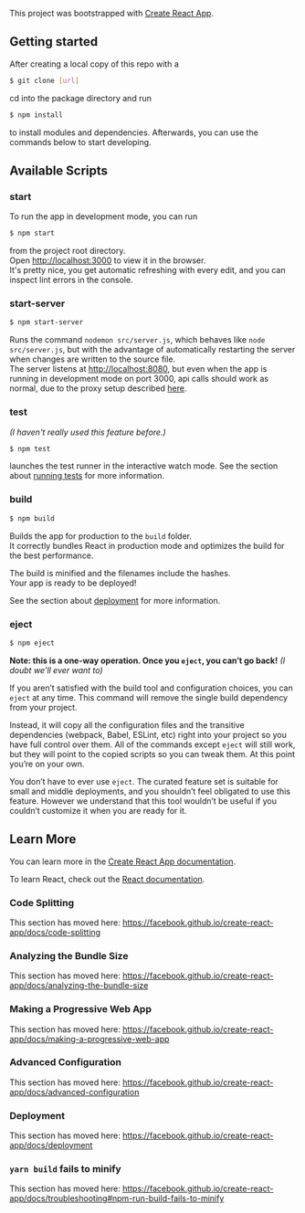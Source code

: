 This project was bootstrapped with [Create React App](https://github.com/facebook/create-react-app).

## Getting started
After creating a local copy of this repo with a 
```bash
$ git clone [url]
```
cd into the package directory and run
```bash
$ npm install
```
to install modules and dependencies. 
Afterwards, you can use the commands below to start developing.

## Available Scripts

### start

To run the app in development mode, you can run 
```bash 
$ npm start
```
from the project root directory. \
Open [http://localhost:3000](http://localhost:3000) to view it in the browser. \
It's pretty nice, you get automatic refreshing with every edit, and you can inspect lint errors in the console.

### start-server
```bash 
$ npm start-server
```
Runs the command `nodemon src/server.js`, which behaves like `node src/server.js`, but with the advantage of automatically 
restarting the server when changes are written to the source file. \
The server listens at [http://localhost:8080](http://localhost:8080), but even when the app is running in development 
mode on port 3000, api calls should work as normal, due to the proxy setup described [here](https://dev.to/loujaybee/using-create-react-app-with-express).

### test
_(I haven't really used this feature before.)_
```bash 
$ npm test
```
launches the test runner in the interactive watch mode.
See the section about [running tests](https://facebook.github.io/create-react-app/docs/running-tests) for more information.

### build
```bash 
$ npm build
```

Builds the app for production to the `build` folder.<br />
It correctly bundles React in production mode and optimizes the build for the best performance.

The build is minified and the filenames include the hashes.<br />
Your app is ready to be deployed!

See the section about [deployment](https://facebook.github.io/create-react-app/docs/deployment) for more information.

### eject
```bash 
$ npm eject
```

**Note: this is a one-way operation. Once you `eject`, you can’t go back!**
_(I doubt we'll ever want to)_

If you aren’t satisfied with the build tool and configuration choices, you can `eject` at any time. This command will remove the single build dependency from your project.

Instead, it will copy all the configuration files and the transitive dependencies (webpack, Babel, ESLint, etc) right into your project so you have full control over them. All of the commands except `eject` will still work, but they will point to the copied scripts so you can tweak them. At this point you’re on your own.

You don’t have to ever use `eject`. The curated feature set is suitable for small and middle deployments, and you shouldn’t feel obligated to use this feature. However we understand that this tool wouldn’t be useful if you couldn’t customize it when you are ready for it.

## Learn More

You can learn more in the [Create React App documentation](https://facebook.github.io/create-react-app/docs/getting-started).

To learn React, check out the [React documentation](https://reactjs.org/).

### Code Splitting

This section has moved here: https://facebook.github.io/create-react-app/docs/code-splitting

### Analyzing the Bundle Size

This section has moved here: https://facebook.github.io/create-react-app/docs/analyzing-the-bundle-size

### Making a Progressive Web App

This section has moved here: https://facebook.github.io/create-react-app/docs/making-a-progressive-web-app

### Advanced Configuration

This section has moved here: https://facebook.github.io/create-react-app/docs/advanced-configuration

### Deployment

This section has moved here: https://facebook.github.io/create-react-app/docs/deployment

### `yarn build` fails to minify

This section has moved here: https://facebook.github.io/create-react-app/docs/troubleshooting#npm-run-build-fails-to-minify
